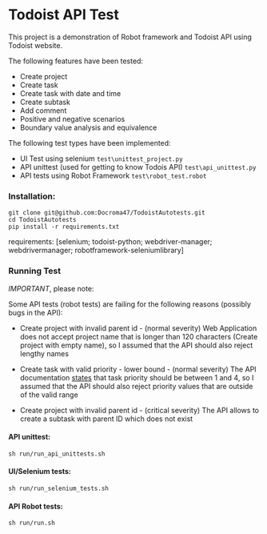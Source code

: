 # Todoist API Test
This project is a demonstration of Robot framework and Todoist API using Todoist website.

The following features have been tested:
* Create project
* Create task
* Create task with date and time
* Create subtask
* Add comment
* Positive and negative scenarios
* Boundary value analysis and equivalence

The following test types have been implemented:
- UI Test using selenium  ```test\unittest_project.py```
- API unittest (used for getting to know Todois API) ```test\api_unittest.py```
- API tests using Robot Framework ```test\robot_test.robot```


### Installation:
```
git clone git@github.com:Docroma47/TodoistAutotests.git
cd TodoistAutotests
pip install -r requirements.txt
``` 

requirements: [selenium; todoist-python; webdriver-manager; webdrivermanager; robotframework-seleniumlibrary]

### Running Test

*IMPORTANT*, please note: 

Some API tests (robot tests) are failing for the following reasons (possibly bugs in the API):

* Create project with invalid parent id - (normal severity) Web Application does not accept project name that 
  is longer than 120 characters (Create project with empty name), so I assumed that the API should also reject lengthy names

* Create task with valid priority - lower bound - (normal severity) The API documentation 
[states](https://developer.todoist.com/sync/v8/#add-an-item) that task priority should be between 1 and 4,
so I assumed that the API should also reject priority values that are outside of the valid range

* Create project with invalid parent id - (critical severity) The API allows to create a subtask with parent ID which does not exist

#### API unittest: 
``` sh run/run_api_unittests.sh ```
#### UI/Selenium tests: 
``` sh run/run_selenium_tests.sh ```
#### API Robot tests: 
``` sh run/run.sh ```
